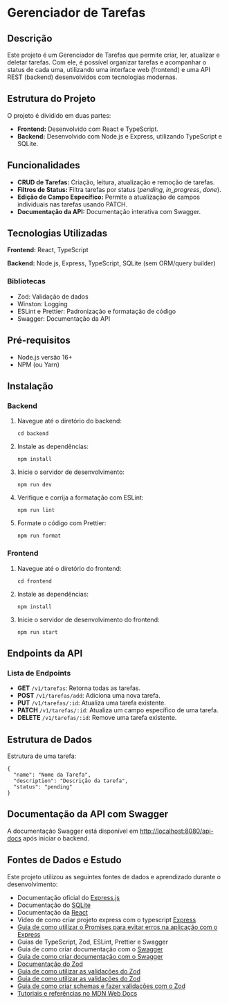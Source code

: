 <h1>Gerenciador de Tarefas</h1>

<h2>Descrição</h2>
<p>Este projeto é um Gerenciador de Tarefas que permite criar, ler, atualizar e deletar tarefas. Com ele, é possível organizar tarefas e acompanhar o status de cada uma, utilizando uma interface web (frontend) e uma API REST (backend) desenvolvidos com tecnologias modernas.</p>

<h2>Estrutura do Projeto</h2>
<p>O projeto é dividido em duas partes:</p>
<ul>
  <li><strong>Frontend:</strong> Desenvolvido com React e TypeScript.</li>
  <li><strong>Backend:</strong> Desenvolvido com Node.js e Express, utilizando TypeScript e SQLite.</li>
</ul>

<h2>Funcionalidades</h2>
<ul>
  <li><strong>CRUD de Tarefas:</strong> Criação, leitura, atualização e remoção de tarefas.</li>
  <li><strong>Filtros de Status:</strong> Filtra tarefas por status (<em>pending</em>, <em>in_progress</em>, <em>done</em>).</li>
  <li><strong>Edição de Campo Específico:</strong> Permite a atualização de campos individuais nas tarefas usando PATCH.</li>
  <li><strong>Documentação da API:</strong> Documentação interativa com Swagger.</li>
</ul>

<h2>Tecnologias Utilizadas</h2>
<p><strong>Frontend:</strong> React, TypeScript</p>
<p><strong>Backend:</strong> Node.js, Express, TypeScript, SQLite (sem ORM/query builder)</p>
<h3>Bibliotecas</h3>
<ul>
  <li>Zod: Validação de dados</li>
  <li>Winston: Logging</li>
  <li>ESLint e Prettier: Padronização e formatação de código</li>
  <li>Swagger: Documentação da API</li>
</ul>

<h2>Pré-requisitos</h2>
<ul>
  <li>Node.js versão 16+</li>
  <li>NPM (ou Yarn)</li>
</ul>

<h2>Instalação</h2>
<h3>Backend</h3>
<ol>
  <li>Navegue até o diretório do backend:
    <pre><code>cd backend</code></pre>
  </li>
  <li>Instale as dependências:
    <pre><code>npm install</code></pre>
  </li>
  <li>Inicie o servidor de desenvolvimento:
    <pre><code>npm run dev</code></pre>
  </li>
  <li>Verifique e corrija a formatação com ESLint:
    <pre><code>npm run lint</code></pre>
  </li>
  <li>Formate o código com Prettier:
    <pre><code>npm run format</code></pre>
  </li>
</ol>

<h3>Frontend</h3>
<ol>
  <li>Navegue até o diretório do frontend:
    <pre><code>cd frontend</code></pre>
  </li>
  <li>Instale as dependências:
    <pre><code>npm install</code></pre>
  </li>
  <li>Inicie o servidor de desenvolvimento do frontend:
    <pre><code>npm run start</code></pre>
  </li>
</ol>

<h2>Endpoints da API</h2>
<h3>Lista de Endpoints</h3>
<ul>
  <li><strong>GET</strong> <code>/v1/tarefas</code>: Retorna todas as tarefas.</li>
  <li><strong>POST</strong> <code>/v1/tarefas/add</code>: Adiciona uma nova tarefa.</li>
  <li><strong>PUT</strong> <code>/v1/tarefas/:id</code>: Atualiza uma tarefa existente.</li>
  <li><strong>PATCH</strong> <code>/v1/tarefas/:id</code>: Atualiza um campo específico de uma tarefa.</li>
  <li><strong>DELETE</strong> <code>/v1/tarefas/:id</code>: Remove uma tarefa existente.</li>
</ul>

<h2>Estrutura de Dados</h2>
<p>Estrutura de uma tarefa:</p>
<pre><code>{
  "name": "Nome da Tarefa",
  "description": "Descrição da tarefa",
  "status": "pending"
}</code></pre>

<h2>Documentação da API com Swagger</h2>
<p>A documentação Swagger está disponível em <a href="http://localhost:8080/api-docs">http://localhost:8080/api-docs</a> após iniciar o backend.</p>

<h2>Fontes de Dados e Estudo</h2>
<p>Este projeto utilizou as seguintes fontes de dados e aprendizado durante o desenvolvimento:</p>
<ul>
  <li>Documentação oficial do <a href="https://expressjs.com/">Express.js</a></li>
  <li>Documentação do <a href="https://www.sqlite.org/docs.html">SQLite</a></li>
  <li>Documentação da <a href="https://react.dev/">React</a></li>
  <li>Video de como criar projeto express com o typescript <a href="https://www.youtube.com/watch?v=mfrz_kDRPNk">Express</li>
  <li>Guia de como utilizar o Promises para evitar erros na aplicação com o <a href="https://medium.com/@xiaominghu19922/proper-error-handling-in-express-server-with-typescript-8cd4ffb67188">Express</a></li>
  <li>Guias de TypeScript, Zod, ESLint, Prettier e Swagger</li>
  <li>Guia de como criar documentação com o <a href="https://medium.com/@sagiweizmann/express-to-impress-documenting-apis-with-swagger-3744e95c1870">Swagger</li>
  <li>Guia de como criar documentação com o <a href="https://blog.logrocket.com/documenting-express-js-api-swagger/">Swagger</li>
  <li>Documentação do <a href="https://zod.dev/">Zod</li>
  <li>Guia de como utilizar as validações do <a href="https://dev.to/osalumense/validating-request-data-in-expressjs-using-zod-a-comprehensive-guide-3a0j">Zod</li>
  <li>Guia de como utilizar as validações do <a href="https://dev.to/franciscomendes10866/schema-validation-with-zod-and-expressjs-111p">Zod</li>
  <li>Guia de como criar schemas e fazer validações com o <a href="https://blog.logrocket.com/schema-validation-typescript-zod/">Zod</li>
  <li>Tutoriais e referências no <a href="https://developer.mozilla.org/">MDN Web Docs</a></li>
</ul>
